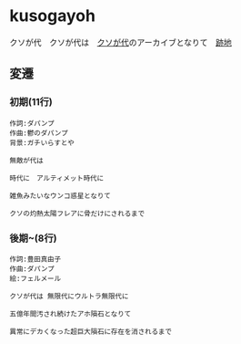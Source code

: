 # kusogayoh
クソが代　クソが代は　[クソが代]のアーカイブとなりて　[跡地]

## 変遷

### 初期(11行)

```text
作詞:ダパンプ
作曲:鬱のダパンプ
背景:ガチいらすとや

無敵が代は

時代に　アルティメット時代に

雑魚みたいなウンコ惑星となりて

クソの灼熱太陽フレアに骨だけにされるまで
```

### 後期~(8行)

```
作詞:豊田真由子
作曲:ダパンプ
絵:フェルメール

クソが代は 無限代にウルトラ無限代に

五億年間汚され続けたアホ隕石となりて

異常にデカくなった超巨大隕石に存在を消されるまで
```

[クソが代]: https://shindanmaker.com/893413
[跡地]: https://web.archive.org/web/20190502082640/https://shindanmaker.com/893413
